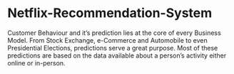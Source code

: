 # Netflix-Recommendation-System
Customer Behaviour and it’s prediction lies at the core of every Business Model. From Stock Exchange, e-Commerce and Automobile to even Presidential Elections, predictions serve a great purpose. Most of these predictions are based on the data available about a person’s activity either online or in-person.
